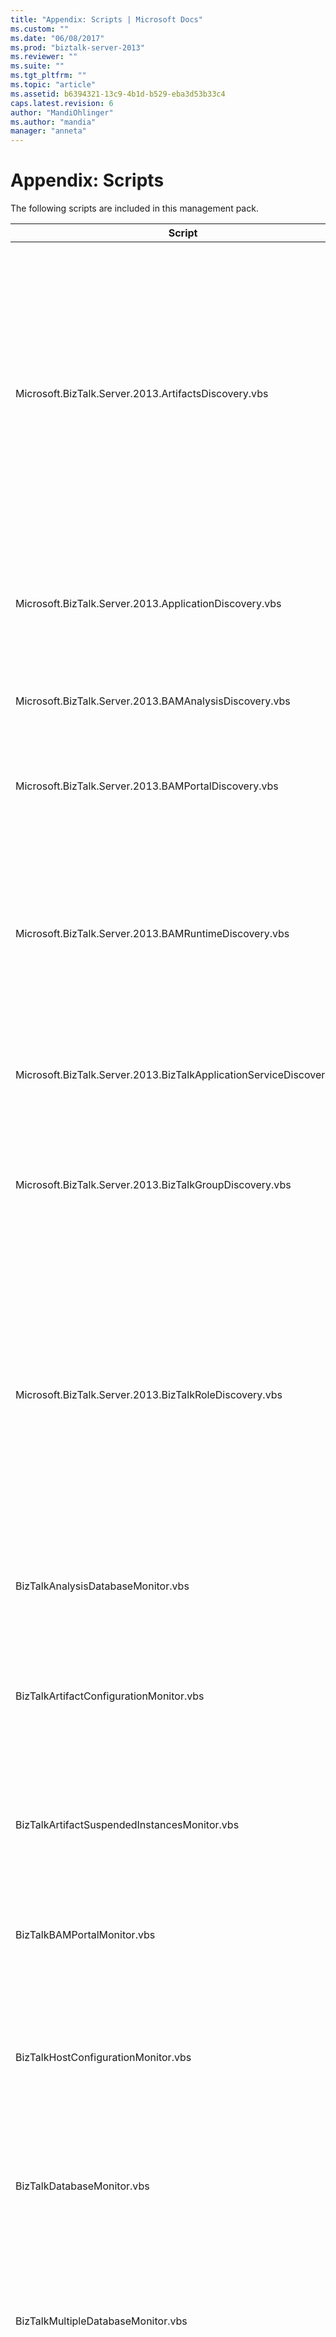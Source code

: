 ```yaml
---
title: "Appendix: Scripts | Microsoft Docs"
ms.custom: ""
ms.date: "06/08/2017"
ms.prod: "biztalk-server-2013"
ms.reviewer: ""
ms.suite: ""
ms.tgt_pltfrm: ""
ms.topic: "article"
ms.assetid: b6394321-13c9-4b1d-b529-eba3d53b33c4
caps.latest.revision: 6
author: "MandiOhlinger"
ms.author: "mandia"
manager: "anneta"
---
```

# Appendix: Scripts
The following scripts are included in this management pack.  
  
|Script|Purpose|  
|------------|-------------|  
|Microsoft.BizTalk.Server.2013.ArtifactsDiscovery.vbs|This script discovers application artifacts based on $Config/Option$ parameter. Options include<br /><br /> -   All send ports, send port groups in an application, their hosting relations to an application and 'send port group contains send port' relations.<br />-   All orchestrations in an application, their hosting relations to application.<br />-   All receive ports, receive locations in an application, their hosting relation' to an application and 'receive port contains receive location' relations.|  
|Microsoft.BizTalk.Server.2013.ApplicationDiscovery.vbs|This script discovers the following:<br /><br /> -   All applications in a group and 'group hosts application' relations.<br />-   All hosts in a group and 'group hosts host' relations.|  
|Microsoft.BizTalk.Server.2013.BAMAnalysisDiscovery.vbs|This script discovers BAM analysis and alerts components on a computer where BAM runtime component is discovered.|  
|Microsoft.BizTalk.Server.2013.BAMPortalDiscovery.vbs|This script discovers BAM portal configured on a machine having IIS. This also discovers BAM role and the containment of BAM portal in it.|  
|Microsoft.BizTalk.Server.2013.BAMRuntimeDiscovery.vbs|This script discovers BAM runtime component on a computer passed as parameter $Config/ComputerName$. If computer name is not passed then it discovers BAM on a runtime computer with lowest server ID in the management database. This also discovers BAM role and the containment of BAM runtime in it.|  
|Microsoft.BizTalk.Server.2013.BizTalkApplicationServiceDiscovery.vbs|This script discovers all BizTalk application services on a computer along with its hosting relations with runtime role.|  
|Microsoft.BizTalk.Server.2013.BizTalkGroupDiscovery.vbs|This script discovers BizTalk group on a computer passed as parameter $Config/ComputerName$. If computer name is not passed then it discovers group on a runtime computer with lowest server ID in the management database.|  
|Microsoft.BizTalk.Server.2013.BizTalkRoleDiscovery.vbs|This script discovers the BizTalk server roles in a specified computer based on parameter. $Config/Option$. Options include the following:<br /><br /> -   BizTalk runtime role, BizTalk group deployment and containment of runtime in group deployment.<br />-   BizTalk rules engine role, BizTalk group deployment and containment of rules engine in group deployment. BAM role is always discovered with any of the options, and its containment in group deployment.|  
|BizTalkAnalysisDatabaseMonitor.vbs|This script generates monitoring data for availability of SQL analysis database based on connectivity. The monitor states can be either success or error.|  
|BizTalkArtifactConfigurationMonitor.vbs|This script generates monitoring data for BizTalk application artifact configuration. Each artifact will be in one of the three monitoring states success, warning and error.|  
|BizTalkArtifactSuspendedInstancesMonitor.vbs|This script generates monitoring data for BizTalk application artifact runtime state based on number of suspended instances per artifact. Each artifact will be in one of the three monitoring states success, warning, and error.|  
|BizTalkBAMPortalMonitor.vbs|This script generates monitoring data for availability of BAM portal. The monitor states can be either success or error.|  
|BizTalkHostConfigurationMonitor.vbs|This script generates monitoring data for BizTalk host based on the availability of all its host instances (BTSNTSvc.exe). The monitor states can be either success (running >= success limit), warning (running >= warning limit and running < success limit) or error.|  
|BizTalkDatabaseMonitor.vbs|This script generates monitoring data for availability of an SQL database based on connectivity. The monitor states can be either success or error.|  
|BizTalkMultipleDatabaseMonitor.vbs|This script generates monitoring data for availability of a group of SQL databases as a single entity based on connectivity. Monitor states can be either error (primary database not available), warning (some non-primary databases not available) or success (all databases available).|  
|BizTalkHostProbeAction.vbs|This script generates diagnostics data for BizTalk host based on the availability of all its host instances (BTSNTSvc.exe). For error and warning states it shows host instance that are not running.|  
|Microsoft.BizTalk.Server.2013.HostAction.vbs|This script is used to Start/Stop a BizTalk Host.|  
|Microsoft.BizTalk.Server.2013.OrchestrationAction.vbs|This script is used to Start/Stop an orchestration (BizTalk application artifact).|  
|Microsoft.BizTalk.Server.2013.EnableReceiveLocation.vbs|This script is used to Enable/Disable a Receive Location (BizTalk application artifact).|  
|Microsoft.BizTalk.Server.2013.SendPortAction.vbs|This script is used to Start/Stop a Send Port (BizTalk application artifact).|  
|Microsoft.BizTalk.Server.2013.SendPortGroupAction.vbs|This script is used to Start/Stop a Send Port Group (BizTalk application artifact).|